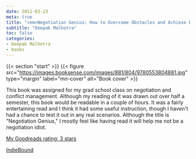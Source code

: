 ```yaml
---
date: 2011-03-23
meta: true
title: "<em>Negotiation Genius: How to Overcome Obstacles and Achieve Brilliant Results at the Bargaining Table and Beyond</em>"
subtitle: "Deepak Malhotra"
toc: false
categories:
- Deepak Malhotra
- books
---
```


{{< section "start" >}}
{{< figure src="https://images.booksense.com/images/881/804/9780553804881.jpg" type="margin" label="mn-cover" alt="Book cover" >}}

This book was assigned for my grad school class on negotiation and conflict management. Although my reading of it was drawn out over half a semester, this book would be readable in a couple of hours. It was a fairly entertaining read and I think it had some useful instruction, though I haven't had a chance to test it out in any real scenarios. Although the title is "Negotiation Genius," I mostly feel like having read it will help me not be a negotiation idiot.

[My Goodreads rating: 3 stars](https://www.goodreads.com/review/show/149166829)  

[IndieBound](https://www.indiebound.org/book/9780553804881)
